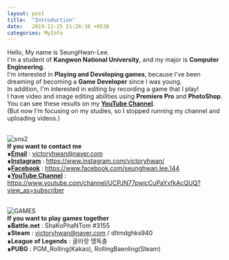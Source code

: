 ```yaml
---
layout: post
title:  "Introduction"
date:   2019-11-25 21:26:36 +0530
categories: MyInfo
---
```

Hello, My name is SeungHwan-Lee. <br>
I'm a student of **Kangwon National University**, and my major is **Computer Engineering**.<br>
I'm interested in **Playing and Developing games**, because I've been dreaming of becoming a **Game Developer** since I was young.<br>
In addition, I'm interested in editing by recording a game that I play! <br>
I have video and image editing abilities using **Premiere Pro** and **PhotoShop**.<br>
You can see these results on my **[YouTube Channel]**.<br>
(But now I'm focusing on my studies, so I stopped running my channel and uploading videos.)<br><br>

![sns2](https://user-images.githubusercontent.com/57661571/69615819-e3ab5d80-1078-11ea-8a99-70b0d54f8572.png) <br>
**If you want to contact me**<br>
∎**[Email]**    : victoryhwan@naver.com<br>
∎**[Instagram]** : https://www.instagram.com/victoryhwan/<br>
∎**[Facebook]**  : https://www.facebook.com/seunghwan.lee.144<br>
∎**[YouTube Channel]** : https://www.youtube.com/channel/UCPJN77pwjcCuPaYxfkAcQUQ?view_as=subscriber<br><br>


![GAMES](https://user-images.githubusercontent.com/57661571/69610844-f705fb00-106f-11ea-8c63-24684faa3f57.png) <br>
**If you want to play games together**<br>
∎**Battle.net** : ShaKoPhaNTom #3155<br>
∎**Steam**   : victoryhwan@naver.com / dltmdghks940<br>
∎**League of Legends** : 굴러랏 맹독충<br>
∎**PUBG** : PGM_Rolling(Kakao), RollingBaenling(Steam)<br>

[Email]: victoryhwan@naver.com
[Instagram]: https://www.instagram.com/victoryhwan/
[Facebook]: https://www.facebook.com/seunghwan.lee.144
[YouTube Channel]: https://www.youtube.com/channel/UCPJN77pwjcCuPaYxfkAcQUQ?view_as=subscriber